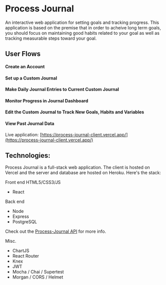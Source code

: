# Process Journal # 

An interactive web application for setting goals and tracking progress. This application is based on the premise that in order to acheive long term goals, you should focus on maintaining good habits related to your goal as well as tracking measurable steps toward your goal.

## User Flows ##

#### Create an Account #### 

#### Set up a Custom Journal ####

#### Make Daily Journal Entries to Current Custom Journal ####

#### Monitor Progress in Journal Dashboard ####

#### Edit the Custom Journal to Track New Goals, Habits and Variables ####

#### View Past Journal Data ####

Live application: [https://process-journal-client.vercel.app/](https://process-journal-client.vercel.app/)

## Technologies: ##
Process Journal is a full-stack web application. The client is hosted on Vercel and the server and database are hosted on Heroku. Here's the stack:

Front end
HTML5/CSS3/JS
- React

Back end
- Node
- Express
- PostgreSQL

Check out the [Process-Journal API](https://github.com/kim-mccallum/process-journal-api) for more info. 

Misc.
- ChartJS
- React Router
- Knex
- JWT
- Mocha / Chai / Supertest
- Morgan / CORS / Helmet
